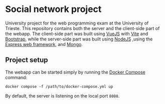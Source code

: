 # Social network project

University project for the web programming exam at the University of Trieste.
This repository contains both the server and the client-side part of the webapp.
The client-side part was built using [VueJS](https://vuejs.org/) with [Vite](https://vitejs.dev/)
and [Bootstrap](https://getbootstrap.com/),
while the server-side part was built using [NodeJS](https://nodejs.org/en/) 
,using the [Express web framework](https://expressjs.com/),
and [Mongo](https://www.mongodb.com/).

## Project setup
The webapp can be started simply by running the
[Docker Compose](https://docs.docker.com/get-started/08_using_compose/) command:
```shell
docker compose -f /path/to/docker-compose.yml up
```
By default, the server is listening on the local port `8080`.